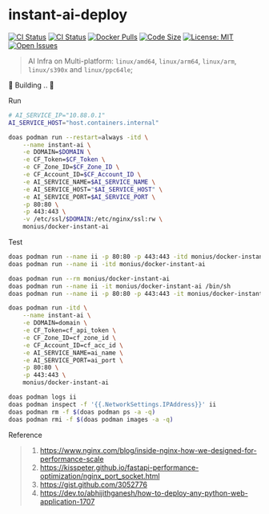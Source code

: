 # instant-ai-deploy

[![CI Status](https://github.com/AUTOM77/Docker-instant-ai/workflows/build/badge.svg)](https://github.com/AUTOM77/Docker-instant-ai/actions?query=workflow:build)
[![CI Status](https://github.com/AUTOM77/Docker-instant-ai/workflows/verify/badge.svg)](https://github.com/AUTOM77/Docker-instant-ai/actions?query=workflow:verify)
[![Docker Pulls](https://flat.badgen.net/docker/pulls/monius/docker-instant-ai)](https://hub.docker.com/r/monius/docker-instant-ai)
[![Code Size](https://img.shields.io/github/languages/code-size/AUTOM77/Docker-instant-ai)](https://github.com/AUTOM77/Docker-instant-ai)
[![License: MIT](https://img.shields.io/badge/License-MIT-blue.svg)](./LICENSE)
[![Open Issues](https://img.shields.io/github/issues/AUTOM77/Docker-instant-ai)](https://github.com/AUTOM77/Docker-instant-ai/issues)

> AI Infra on Multi-platform: `linux/amd64`, `linux/arm64`, `linux/arm`, `linux/s390x` and `linux/ppc64le`;

🚧 Building .. 🚧

Run
```sh
# AI_SERVICE_IP="10.88.0.1"
AI_SERVICE_HOST="host.containers.internal"

doas podman run --restart=always -itd \
    --name instant-ai \
    -e DOMAIN=$DOMAIN \
    -e CF_Token=$CF_Token \
    -e CF_Zone_ID=$CF_Zone_ID \
    -e CF_Account_ID=$CF_Account_ID \
    -e AI_SERVICE_NAME=$AI_SERVICE_NAME \
    -e AI_SERVICE_HOST="$AI_SERVICE_HOST" \
    -e AI_SERVICE_PORT=$AI_SERVICE_PORT \
    -p 80:80 \
    -p 443:443 \
    -v /etc/ssl/$DOMAIN:/etc/nginx/ssl:rw \
    monius/docker-instant-ai
```

Test
```sh
doas podman run --name ii -p 80:80 -p 443:443 -itd monius/docker-instant-ai
doas podman run --name ii -itd monius/docker-instant-ai
```

```bash
doas podman run --rm monius/docker-instant-ai 
doas podman run --name ii -it monius/docker-instant-ai /bin/sh
doas podman run --name ii -p 80:80 -p 443:443 -it monius/docker-instant-ai /bin/sh

doas podman run -itd \
    --name instant-ai \
    -e DOMAIN=domain \
    -e CF_Token=cf_api_token \
    -e CF_Zone_ID=cf_zone_id \
    -e CF_Account_ID=cf_acc_id \
    -e AI_SERVICE_NAME=ai_name \
    -e AI_SERVICE_PORT=ai_port \
    -p 80:80 \
    -p 443:443 \
    monius/docker-instant-ai

doas podman logs ii
doas podman inspect -f '{{.NetworkSettings.IPAddress}}' ii
doas podman rm -f $(doas podman ps -a -q) 
doas podman rmi -f $(doas podman images -a -q)
```

Reference

> 1. https://www.nginx.com/blog/inside-nginx-how-we-designed-for-performance-scale
> 2. https://kisspeter.github.io/fastapi-performance-optimization/nginx_port_socket.html
> 3. https://gist.github.com/3052776
> 4. https://dev.to/abhijithganesh/how-to-deploy-any-python-web-application-1707
